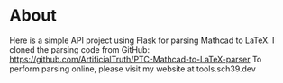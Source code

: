 # About
Here is a simple API project using Flask for parsing Mathcad to LaTeX. I cloned the parsing code from GitHub: https://github.com/ArtificialTruth/PTC-Mathcad-to-LaTeX-parser
To perform parsing online, please visit my website at tools.sch39.dev